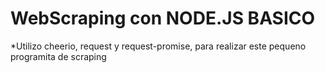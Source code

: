 # WebScraping con NODE.JS BASICO

*Utilizo cheerio, request y request-promise, para realizar este pequeno programita de scraping